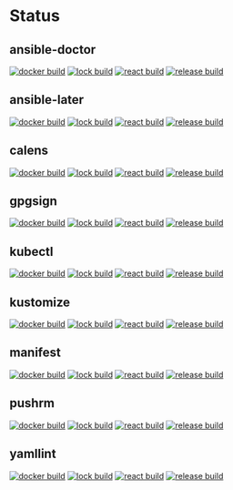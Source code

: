 # Status

## ansible-doctor
[![docker build](https://github.com/actionhippie/ansible-doctor/actions/workflows/docker.yml/badge.svg)](https://github.com/actionhippie/ansible-doctor/actions/workflows/docker.yml) [![lock build](https://github.com/actionhippie/ansible-doctor/actions/workflows/lock.yml/badge.svg)](https://github.com/actionhippie/ansible-doctor/actions/workflows/lock.yml) [![react build](https://github.com/actionhippie/ansible-doctor/actions/workflows/react.yml/badge.svg)](https://github.com/actionhippie/ansible-doctor/actions/workflows/react.yml) [![release build](https://github.com/actionhippie/ansible-doctor/actions/workflows/release.yml/badge.svg)](https://github.com/actionhippie/ansible-doctor/actions/workflows/release.yml)

## ansible-later
[![docker build](https://github.com/actionhippie/ansible-later/actions/workflows/docker.yml/badge.svg)](https://github.com/actionhippie/ansible-later/actions/workflows/docker.yml) [![lock build](https://github.com/actionhippie/ansible-later/actions/workflows/lock.yml/badge.svg)](https://github.com/actionhippie/ansible-later/actions/workflows/lock.yml) [![react build](https://github.com/actionhippie/ansible-later/actions/workflows/react.yml/badge.svg)](https://github.com/actionhippie/ansible-later/actions/workflows/react.yml) [![release build](https://github.com/actionhippie/ansible-later/actions/workflows/release.yml/badge.svg)](https://github.com/actionhippie/ansible-later/actions/workflows/release.yml)

## calens
[![docker build](https://github.com/actionhippie/calens/actions/workflows/docker.yml/badge.svg)](https://github.com/actionhippie/calens/actions/workflows/docker.yml) [![lock build](https://github.com/actionhippie/calens/actions/workflows/lock.yml/badge.svg)](https://github.com/actionhippie/calens/actions/workflows/lock.yml) [![react build](https://github.com/actionhippie/calens/actions/workflows/react.yml/badge.svg)](https://github.com/actionhippie/calens/actions/workflows/react.yml) [![release build](https://github.com/actionhippie/calens/actions/workflows/release.yml/badge.svg)](https://github.com/actionhippie/calens/actions/workflows/release.yml)

## gpgsign
[![docker build](https://github.com/actionhippie/gpgsign/actions/workflows/docker.yml/badge.svg)](https://github.com/actionhippie/gpgsign/actions/workflows/docker.yml) [![lock build](https://github.com/actionhippie/gpgsign/actions/workflows/lock.yml/badge.svg)](https://github.com/actionhippie/gpgsign/actions/workflows/lock.yml) [![react build](https://github.com/actionhippie/gpgsign/actions/workflows/react.yml/badge.svg)](https://github.com/actionhippie/gpgsign/actions/workflows/react.yml) [![release build](https://github.com/actionhippie/gpgsign/actions/workflows/release.yml/badge.svg)](https://github.com/actionhippie/gpgsign/actions/workflows/release.yml)

## kubectl
[![docker build](https://github.com/actionhippie/kubectl/actions/workflows/docker.yml/badge.svg)](https://github.com/actionhippie/kubectl/actions/workflows/docker.yml) [![lock build](https://github.com/actionhippie/kubectl/actions/workflows/lock.yml/badge.svg)](https://github.com/actionhippie/kubectl/actions/workflows/lock.yml) [![react build](https://github.com/actionhippie/kubectl/actions/workflows/react.yml/badge.svg)](https://github.com/actionhippie/kubectl/actions/workflows/react.yml) [![release build](https://github.com/actionhippie/kubectl/actions/workflows/release.yml/badge.svg)](https://github.com/actionhippie/kubectl/actions/workflows/release.yml)

## kustomize
[![docker build](https://github.com/actionhippie/kustomize/actions/workflows/docker.yml/badge.svg)](https://github.com/actionhippie/kustomize/actions/workflows/docker.yml) [![lock build](https://github.com/actionhippie/kustomize/actions/workflows/lock.yml/badge.svg)](https://github.com/actionhippie/kustomize/actions/workflows/lock.yml) [![react build](https://github.com/actionhippie/kustomize/actions/workflows/react.yml/badge.svg)](https://github.com/actionhippie/kustomize/actions/workflows/react.yml) [![release build](https://github.com/actionhippie/kustomize/actions/workflows/release.yml/badge.svg)](https://github.com/actionhippie/kustomize/actions/workflows/release.yml)

## manifest
[![docker build](https://github.com/actionhippie/manifest/actions/workflows/docker.yml/badge.svg)](https://github.com/actionhippie/manifest/actions/workflows/docker.yml) [![lock build](https://github.com/actionhippie/manifest/actions/workflows/lock.yml/badge.svg)](https://github.com/actionhippie/manifest/actions/workflows/lock.yml) [![react build](https://github.com/actionhippie/manifest/actions/workflows/react.yml/badge.svg)](https://github.com/actionhippie/manifest/actions/workflows/react.yml) [![release build](https://github.com/actionhippie/manifest/actions/workflows/release.yml/badge.svg)](https://github.com/actionhippie/manifest/actions/workflows/release.yml)

## pushrm
[![docker build](https://github.com/actionhippie/pushrm/actions/workflows/docker.yml/badge.svg)](https://github.com/actionhippie/pushrm/actions/workflows/docker.yml) [![lock build](https://github.com/actionhippie/pushrm/actions/workflows/lock.yml/badge.svg)](https://github.com/actionhippie/pushrm/actions/workflows/lock.yml) [![react build](https://github.com/actionhippie/pushrm/actions/workflows/react.yml/badge.svg)](https://github.com/actionhippie/pushrm/actions/workflows/react.yml) [![release build](https://github.com/actionhippie/pushrm/actions/workflows/release.yml/badge.svg)](https://github.com/actionhippie/pushrm/actions/workflows/release.yml)

## yamllint
[![docker build](https://github.com/actionhippie/yamllint/actions/workflows/docker.yml/badge.svg)](https://github.com/actionhippie/yamllint/actions/workflows/docker.yml) [![lock build](https://github.com/actionhippie/yamllint/actions/workflows/lock.yml/badge.svg)](https://github.com/actionhippie/yamllint/actions/workflows/lock.yml) [![react build](https://github.com/actionhippie/yamllint/actions/workflows/react.yml/badge.svg)](https://github.com/actionhippie/yamllint/actions/workflows/react.yml) [![release build](https://github.com/actionhippie/yamllint/actions/workflows/release.yml/badge.svg)](https://github.com/actionhippie/yamllint/actions/workflows/release.yml)
